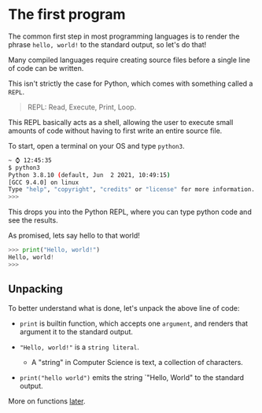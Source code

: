 # The first program

The common first step in most programming languages is to render the phrase `hello, world!` to the
standard output, so let's do that!

Many compiled languages require creating source files before a single line of code can be written.

This isn't strictly the case for Python, which comes with something called a `REPL`.
> REPL: Read, Execute, Print, Loop.

This REPL basically acts as a shell, allowing the user to execute small amounts of code without having
to first write an entire source file.

To start, open a terminal on your OS and type `python3`.

```bash
~ ⌚ 12:45:35
$ python3
Python 3.8.10 (default, Jun  2 2021, 10:49:15) 
[GCC 9.4.0] on linux
Type "help", "copyright", "credits" or "license" for more information.
>>> 


```

This drops you into the Python REPL, where you can type python code and see the results.

As promised, lets say hello to that world!

```python
>>> print("Hello, world!")
Hello, world!
>>> 
```

## Unpacking

To better understand what is done, let's unpack the above line of code:

- `print` is builtin function, which accepts one `argument`, and renders that argument it to the
  standard output.

- `"Hello, world!"` is a `string literal`.
    - A "string" in Computer Science is text, a collection of characters.
- `print("hello world")` emits the string `"Hello, World" to the standard output.

More on functions [later](functions.md).
